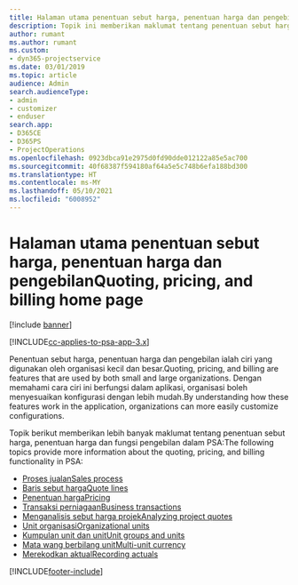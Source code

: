 ```yaml
---
title: Halaman utama penentuan sebut harga, penentuan harga dan pengebilan
description: Topik ini memberikan maklumat tentang penentuan sebut harga, penentuan harga dan pengebilan.
author: rumant
ms.author: rumant
ms.custom:
- dyn365-projectservice
ms.date: 03/01/2019
ms.topic: article
audience: Admin
search.audienceType:
- admin
- customizer
- enduser
search.app:
- D365CE
- D365PS
- ProjectOperations
ms.openlocfilehash: 0923dbca91e2975d0fd90dde012122a85e5ac700
ms.sourcegitcommit: 40f68387f594180af64a5e5c748b6efa188bd300
ms.translationtype: HT
ms.contentlocale: ms-MY
ms.lasthandoff: 05/10/2021
ms.locfileid: "6008952"
---
```

# <a name="quoting-pricing-and-billing-home-page"></a><span data-ttu-id="c19a7-103">Halaman utama penentuan sebut harga, penentuan harga dan pengebilan</span><span class="sxs-lookup"><span data-stu-id="c19a7-103">Quoting, pricing, and billing home page</span></span>

[!include [banner](../includes/psa-now-project-operations.md)]

[!INCLUDE[cc-applies-to-psa-app-3.x](../includes/cc-applies-to-psa-app-3x.md)]

<span data-ttu-id="c19a7-104">Penentuan sebut harga, penentuan harga dan pengebilan ialah ciri yang digunakan oleh organisasi kecil dan besar.</span><span class="sxs-lookup"><span data-stu-id="c19a7-104">Quoting, pricing, and billing are features that are used by both small and large organizations.</span></span> <span data-ttu-id="c19a7-105">Dengan memahami cara ciri ini berfungsi dalam aplikasi, organisasi boleh menyesuaikan konfigurasi dengan lebih mudah.</span><span class="sxs-lookup"><span data-stu-id="c19a7-105">By understanding how these features work in the application, organizations can more easily customize configurations.</span></span>

<span data-ttu-id="c19a7-106">Topik berikut memberikan lebih banyak maklumat tentang penentuan sebut harga, penentuan harga dan fungsi pengebilan dalam PSA:</span><span class="sxs-lookup"><span data-stu-id="c19a7-106">The following topics provide more information about the quoting, pricing, and billing functionality in PSA:</span></span>

- [<span data-ttu-id="c19a7-107">Proses jualan</span><span class="sxs-lookup"><span data-stu-id="c19a7-107">Sales process</span></span>](basic-sales-process.md)
- [<span data-ttu-id="c19a7-108">Baris sebut harga</span><span class="sxs-lookup"><span data-stu-id="c19a7-108">Quote lines</span></span>](basic-quote-lines.md)
- [<span data-ttu-id="c19a7-109">Penentuan harga</span><span class="sxs-lookup"><span data-stu-id="c19a7-109">Pricing</span></span>](basic-pricing.md)
- [<span data-ttu-id="c19a7-110">Transaksi perniagaan</span><span class="sxs-lookup"><span data-stu-id="c19a7-110">Business transactions</span></span>](basic-business-transactions.md)
- [<span data-ttu-id="c19a7-111">Menganalisis sebut harga projek</span><span class="sxs-lookup"><span data-stu-id="c19a7-111">Analyzing project quotes</span></span>](basic-analyzing-quotes.md)
- [<span data-ttu-id="c19a7-112">Unit organisasi</span><span class="sxs-lookup"><span data-stu-id="c19a7-112">Organizational units</span></span>](advanced-organizational.md)
- [<span data-ttu-id="c19a7-113">Kumpulan unit dan unit</span><span class="sxs-lookup"><span data-stu-id="c19a7-113">Unit groups and units</span></span>](advanced-units.md)
- [<span data-ttu-id="c19a7-114">Mata wang berbilang unit</span><span class="sxs-lookup"><span data-stu-id="c19a7-114">Multi-unit currency</span></span>](advanced-currency.md)
- [<span data-ttu-id="c19a7-115">Merekodkan aktual</span><span class="sxs-lookup"><span data-stu-id="c19a7-115">Recording actuals</span></span>](advanced-actuals.md)


[!INCLUDE[footer-include](../includes/footer-banner.md)]